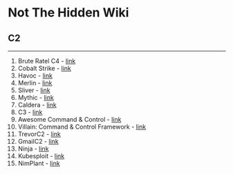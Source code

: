 # Not The Hidden Wiki

## C2
-----

1. Brute Ratel C4 - [link](https://bruteratel.com/)
2. Cobalt Strike - [link](https://www.cobaltstrike.com/)
3. Havoc - [link](https://havocframework.com/)
4. Merlin - [link](https://github.com/Ne0nd0g/merlin)
5. Sliver - [link](https://github.com/BishopFox/sliver)
6. Mythic - [link](https://github.com/its-a-feature/Mythic)
7. Caldera - [link](https://github.com/mitre/caldera)
8. C3 - [link](https://github.com/WithSecureLabs/C3)
9. Awesome Command & Control - [link](https://github.com/tcostam/awesome-command-control)
10. Villain: Command & Control Framework - [link](https://github.com/t3l3machus/Villain)
11. TrevorC2 - [link](https://github.com/trustedsec/trevorc2)
12. GmailC2 - [link](https://github.com/machine1337/gmailc2)
13. Ninja - [link](https://github.com/ahmedkhlief/Ninja)
14. Kubesploit - [link](https://github.com/cyberark/kubesploit)
15. NimPlant - [link](https://github.com/chvancooten/NimPlant)

